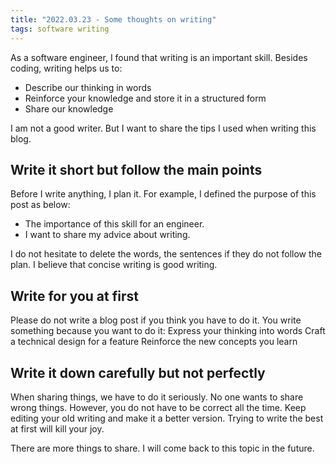 ```yaml
---
title: "2022.03.23 - Some thoughts on writing"
tags: software writing
---
```


As a software engineer, I found that writing is an important skill. Besides coding, writing helps us to:

- Describe our thinking in words
- Reinforce your knowledge and store it in a structured form
- Share our knowledge

I am not a good writer. But I want to share the tips I used when writing this blog.

## Write it short but follow the main points

Before I write anything, I plan it. For example, I defined the purpose of this post as below:

- The importance of this skill for an engineer.
- I want to share my advice about writing.

I do not hesitate to delete the words, the sentences if they do not follow the plan. I believe that concise writing is good writing.

## Write for you at first

Please do not write a blog post if you think you have to do it. You write something because you want to do it:
Express your thinking into words
Craft a technical design for a feature
Reinforce the new concepts you learn

## Write it down carefully but not perfectly

When sharing things, we have to do it seriously. No one wants to share wrong things. However, you do not have to be correct all the time. Keep editing your old writing and make it a better version. Trying to write the best at first will kill your joy.

There are more things to share. I will come back to this topic in the future.
